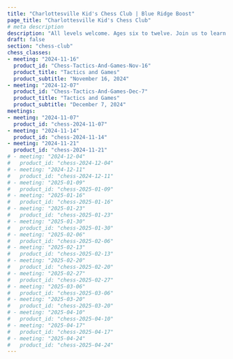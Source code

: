 ```yaml
---
title: "Charlottesville Kid's Chess Club | Blue Ridge Boost"
page_title: "Charlottesville Kid's Chess Club"
# meta description
description: "All levels welcome. Ages six to twelve. Join us to learn and play chess!"
draft: false
section: "chess-club"
chess_classes:
- meeting: "2024-11-16"
  product_id: "Chess-Tactics-And-Games-Nov-16"
  product_title: "Tactics and Games"
  product_subtitle: "November 16, 2024"
- meeting: "2024-12-07"
  product_id: "Chess-Tactics-And-Games-Dec-7"
  product_title: "Tactics and Games"
  product_subtitle: "December 7, 2024"
meetings: 
- meeting: "2024-11-07"
  product_id: "chess-2024-11-07"
- meeting: "2024-11-14"
  product_id: "chess-2024-11-14"
- meeting: "2024-11-21"
  product_id: "chess-2024-11-21"
# - meeting: "2024-12-04"
#   product_id: "chess-2024-12-04"
# - meeting: "2024-12-11"
#   product_id: "chess-2024-12-11"
# - meeting: "2025-01-09"
#   product_id: "chess-2025-01-09"
# - meeting: "2025-01-16"
#   product_id: "chess-2025-01-16"
# - meeting: "2025-01-23"
#   product_id: "chess-2025-01-23"
# - meeting: "2025-01-30"
#   product_id: "chess-2025-01-30"
# - meeting: "2025-02-06"
#   product_id: "chess-2025-02-06"
# - meeting: "2025-02-13"
#   product_id: "chess-2025-02-13"
# - meeting: "2025-02-20"
#   product_id: "chess-2025-02-20"
# - meeting: "2025-02-27"
#   product_id: "chess-2025-02-27"
# - meeting: "2025-03-06"
#   product_id: "chess-2025-03-06"
# - meeting: "2025-03-20"
#   product_id: "chess-2025-03-20"
# - meeting: "2025-04-10"
#   product_id: "chess-2025-04-10"
# - meeting: "2025-04-17"
#   product_id: "chess-2025-04-17"
# - meeting: "2025-04-24"
#   product_id: "chess-2025-04-24"
---
```

